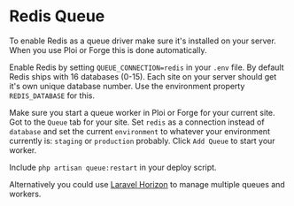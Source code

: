 # Redis Queue

To enable Redis as a queue driver make sure it's installed on your server. When you use Ploi or Forge this is done automatically.

Enable Redis by setting `QUEUE_CONNECTION=redis` in your `.env` file. By default Redis ships with 16 databases (0-15). Each site on your server should get it's own unique database number. Use the environment property `REDIS_DATABASE` for this.

Make sure you start a queue worker in Ploi or Forge for your current site. Got to the `Queue` tab for your site. Set `redis` as a connection instead of `database` and set the current `environment` to whatever your environment currently is: `staging` or `production` probably. Click `Add Queue` to start your worker.

Include `php artisan queue:restart` in your deploy script.

Alternatively you could use [Laravel Horizon](https://1902.studio/journal/configuring-laravel-horizon-for-statamic-and-peak) to manage multiple queues and workers. 
